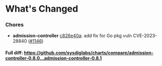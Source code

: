 # What's Changed

### Chores
- **admission-controller** [c826e40a](https://github.com/sysdiglabs/charts/commit/c826e40a3374f64e79bb4f4d7bb0fbdcebdf9636): add fix for Go pkg vuln CVE-2023-28840 ([#1146](https://github.com/sysdiglabs/charts/issues/1146))

#### Full diff: https://github.com/sysdiglabs/charts/compare/admission-controller-0.8.0...admission-controller-0.8.1
